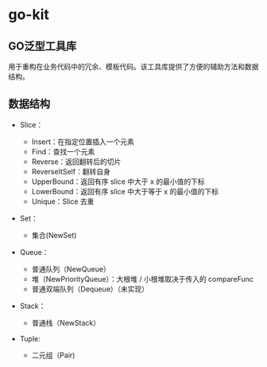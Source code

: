 # go-kit

## GO泛型工具库

用于重构在业务代码中的冗余、模板代码。该工具库提供了方便的辅助方法和数据结构。

## 数据结构

- Slice：
  - Insert：在指定位置插入一个元素
  - Find：查找一个元素
  - Reverse：返回翻转后的切片
  - ReverseItSelf：翻转自身
  - UpperBound：返回有序 slice 中大于 x 的最小值的下标
  - LowerBound：返回有序 slice 中大于等于 x 的最小值的下标
  - Unique：Slice 去重

- Set：
  - 集合(NewSet)

- Queue：
  - 普通队列（NewQueue）
  - 堆（NewPriorityQueue）：大根堆 / 小根堆取决于传入的 compareFunc
  - 普通双端队列（Dequeue）（未实现）

- Stack：
  - 普通栈（NewStack）

- Tuple:
  - 二元组（Pair)